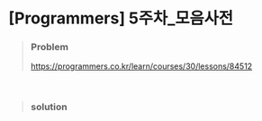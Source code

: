 # [Programmers] 5주차_모음사전

> ### Problem
>
> https://programmers.co.kr/learn/courses/30/lessons/84512

<br>

> ### solution

```java

```
